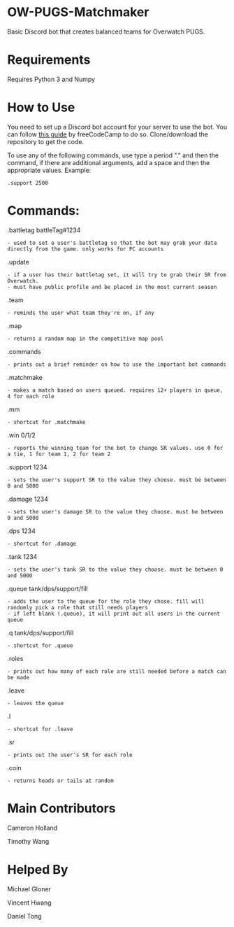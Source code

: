 # OW-PUGS-Matchmaker
Basic Discord bot that creates balanced teams for Overwatch PUGS.

# Requirements
Requires Python 3 and Numpy


# How to Use
You need to set up a Discord bot account for your server to use the bot. You can follow [this guide](https://www.freecodecamp.org/news/create-a-discord-bot-with-python/) by freeCodeCamp to do so. Clone/download the repository to get the code.   

To use any of the following commands, use type a period "." and then the command, if there are additional arguments, add a space and then the appropriate values.
Example:
	
	.support 2500

# Commands:

.battletag battleTag#1234
	
	- used to set a user's battletag so that the bot may grab your data directly from the game. only works for PC accounts

.update

	- if a user has their battletag set, it will try to grab their SR from Overwatch. 
	- must have public profile and be placed in the most current season

.team

	- reminds the user what team they're on, if any

.map

	- returns a random map in the competitive map pool

.commands

	- prints out a brief reminder on how to use the important bot commands

.matchmake

	- makes a match based on users queued. requires 12+ players in queue, 4 for each role

.mm

	- shortcut for .matchmake

.win 0/1/2

	- reports the winning team for the bot to change SR values. use 0 for a tie, 1 for team 1, 2 for team 2

.support 1234

	- sets the user's support SR to the value they choose. must be between 0 and 5000

.damage 1234

	- sets the user's damage SR to the value they choose. must be between 0 and 5000

.dps 1234

	- shortcut for .damage

.tank 1234

	- sets the user's tank SR to the value they choose. must be between 0 and 5000

.queue tank/dps/support/fill

	- adds the user to the queue for the role they chose. fill will randomly pick a role that still needs players
	- if left blank (.queue), it will print out all users in the current queue

.q tank/dps/support/fill

	- shortcut for .queue

.roles

	- prints out how many of each role are still needed before a match can be made

.leave

	- leaves the queue

.l

	- shortcut for .leave

.sr

	- prints out the user's SR for each role

.coin

	- returns heads or tails at random


# Main Contributors
Cameron Holland

Timothy Wang

# Helped By

Michael Gloner

Vincent Hwang

Daniel Tong
